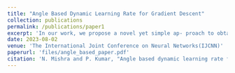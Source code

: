 ```yaml
---
title: "Angle Based Dynamic Learning Rate for Gradient Descent"
collection: publications
permalink: /publications/paper1
excerpt: 'In our work, we propose a novel yet simple ap- proach to obtain an adaptive learning rate for gradient-based descent methods on classification tasks. Instead of the traditional approach of selecting adaptive learning rates via the decayed expectation of gradient-based terms, we use the angle between the current gradient and the new gradient: this new gradient is computed from the direction orthogonal to the current gradient, which further helps us in determining a better adaptive learning rate based on angle history, thereby, leading to relatively better accuracy compared to the existing state-of-the-art optimizers. On a wide variety of benchmark datasets with prominent image classification architectures such as ResNet, DenseNet, Efficient- Net, and VGG, we find that our method leads to the highest accuracy in most of the datasets. Moreover, we prove that our method is convergent.'
date: 2023-08-02
venue: 'The International Joint Conference on Neural Networks(IJCNN)'
paperurl: 'files/angle_based_paper.pdf'
citation: 'N. Mishra and P. Kumar, "Angle based dynamic learning rate for gradient descent," 2023 International Joint Conference on Neural Networks (IJCNN), Gold Coast, Australia, 2023, pp. 1-8, doi: 10.1109/IJCNN54540.2023.10191702.'
---
```

<!-- This paper is about the number 1. The number 2 is left for future work.

[Download paper here](http://academicpages.github.io/files/paper1.pdf)

Recommended citation: Your Name, You. (2009). "Paper Title Number 1." <i>Journal 1</i>. 1(1). -->